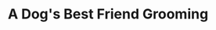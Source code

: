 ---
title: "A Dog's Best Friend Grooming"
url: /reynoldsburg/a-dogs-best-friend-grooming/
shop: pet grooming
---